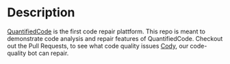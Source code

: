 # Description

[QuantifiedCode](https://www.quantifiedcod.com) is the first code repair plattform. This repo is  meant to demonstrate code analysis and repair features of QuantifiedCode. Checkout out the Pull Requests, to see what code quality issues [Cody](https://www.quantifiedcode.com/how-it-works), our code-quality bot can repair.

